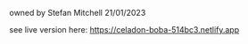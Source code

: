 owned by Stefan Mitchell 21/01/2023


see live version here: https://celadon-boba-514bc3.netlify.app
